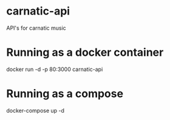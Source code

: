 # carnatic-api
API's for carnatic music

# Running as a docker container
docker run -d -p 80:3000 carnatic-api

# Running as a compose
docker-compose up -d
